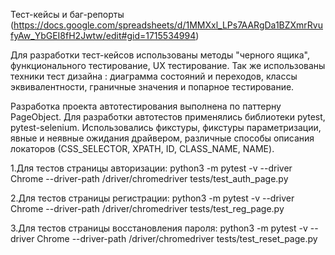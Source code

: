 Тест-кейсы и баг-репорты (https://docs.google.com/spreadsheets/d/1MMXxl_LPs7AARgDa1BZXmrRvufyAw_YbGEI8fH2Jwtw/edit#gid=1715534994)

Для разработки тест-кейсов использованы методы "черного ящика", функционального тестирование, UX тестирование. 
Так же использованы техники тест дизайна : диаграмма состояний и переходов, классы эквивалентности, граничные значения и попарное тестирование.

Разработка проекта автотестирования выполнена по паттерну PageObject. Для разработки автотестов применялись библиотеки pytest, pytest-selenium. 
Использовались фикстуры, фикстуры параметризации, явные и неявные ожидания драйвером, различные способы описания локаторов (СSS_SELECTOR, XPATH, ID, CLASS_NAME, NAME). 

1.Для тестов страницы авторизации: python3 -m pytest -v --driver Chrome --driver-path /driver/chromedriver tests/test_auth_page.py

2.Для тестов страницы регистрации: python3 -m pytest -v --driver Chrome --driver-path /driver/chromedriver tests/test_reg_page.py

3.Для тестов страницы восстановления пароля: python3 -m pytest -v --driver Chrome --driver-path /driver/chromedriver tests/test_reset_page.py

